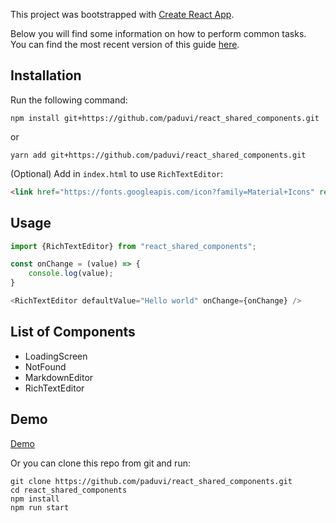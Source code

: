 This project was bootstrapped with [Create React App](https://github.com/facebook/create-react-app).

Below you will find some information on how to perform common tasks.<br>
You can find the most recent version of this guide [here](https://github.com/facebook/create-react-app/blob/master/packages/react-scripts/template/README.md).

## Installation
Run the following command:

```
npm install git+https://github.com/paduvi/react_shared_components.git
``` 

or 

```
yarn add git+https://github.com/paduvi/react_shared_components.git
```

(Optional) Add in `index.html` to use `RichTextEditor`:

```html
<link href="https://fonts.googleapis.com/icon?family=Material+Icons" rel="stylesheet">
```
## Usage

```javascript
import {RichTextEditor} from "react_shared_components";

const onChange = (value) => {
    console.log(value);
}

<RichTextEditor defaultValue="Hello world" onChange={onChange} />
```

## List of Components

- LoadingScreen
- NotFound
- MarkdownEditor
- RichTextEditor

## Demo

[Demo](http://demo.techpago.com/)

Or you can clone this repo from git and run:
```
git clone https://github.com/paduvi/react_shared_components.git
cd react_shared_components
npm install
npm run start
```

